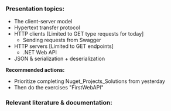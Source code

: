 ### Presentation topics:

- The client-server model
- Hypertext transfer protocol
- HTTP clients [Limited to GET type requests for today]
    - Sending requests from Swagger
- HTTP servers [Limited to GET endpoints]
    - .NET Web API 
- JSON & serialization + deserialization

**Recommended actions:**
- Prioritize completing Nuget_Projects_Solutions from yesterday
- Then do the exercises "FirstWebAPI"


### Relevant literature & documentation:

